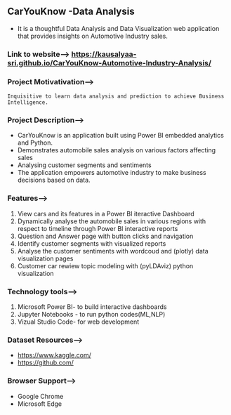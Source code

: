 ## CarYouKnow -Data Analysis
  - It is a thoughtful Data Analysis and Data Visualization web application that provides insights on Automotive Industry sales.

### Link to website--> https://kausalyaa-sri.github.io/CarYouKnow-Automotive-Industry-Analysis/

### Project Motivativation-->
    Inquisitive to learn data analysis and prediction to achieve Business Intelligence.  
    
### Project Description-->
   - CarYouKnow is an application built using Power BI embedded analytics and Python.
   - Demonstrates automobile sales analysis on various factors affecting sales
   - Analysing customer segments and sentiments
   - The application empowers automotive industry to make business decisions based on data. 

### Features-->
   1. View cars and its features in a Power BI iteractive Dashboard
   2. Dynamically analyse the automobile sales in various regions with respect to timeline through Power BI interactive reports
   3. Question and Answer page with button clicks and navigation 
   4. Identify customer segments with visualized reports
   5. Analyse the customer sentiments with wordcoud and (plotly) data visualization pages
   6. Customer car rewiew topic modeling with (pyLDAviz) python visualization 

### Technology tools-->
   1. Microsoft Power BI-  to build interactive dashboards
   2. Jupyter Notebooks -  to run python codes(ML,NLP)
   3. Vizual Studio Code-  for web development

### Dataset Resources-->
   - https://www.kaggle.com/
   - https://github.com/

### Browser Support-->
   - Google Chrome
   - Microsoft Edge
   
